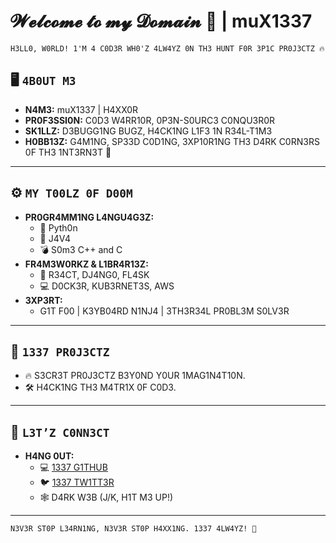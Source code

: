 # 𝓦𝓮𝓵𝓬𝓸𝓶𝓮 𝓽𝓸 𝓶𝔂 𝓓𝓸𝓶𝓪𝓲𝓷 👾 | muX1337

```1337speak
H3LL0, W0RLD! 1'M 4 C0D3R WH0'Z 4LW4YZ 0N TH3 HUNT F0R 3P1C PR0J3CTZ 🔥
```

## 🖥️ `4B0UT M3`
- **N4M3:** muX1337 | H4XX0R
- **PR0F3SSI0N:** C0D3 W4RR10R, 0P3N-S0URC3 C0NQU3R0R
- **SK1LLZ:** D3BUGG1NG BUGZ, H4CK1NG L1F3 1N R34L-T1M3
- **H0BB13Z:** G4M1NG, SP33D C0D1NG, 3XP10R1NG TH3 D4RK C0RN3RS 0F TH3 1NT3RN3T 👾

---

## ⚙️ `MY T00LZ 0F D00M`
- **PR0GR4MM1NG L4NGU4G3Z:**
  - 🐍 Pyth0n
  - 🖤 J4V4
  - 💣 S0m3 C++ and C 
- **FR4M3W0RKZ & L1BR4R13Z:**
  - 🔗 R34CT, DJ4NG0, FL4SK
  - 💻 D0CK3R, KUB3RNET3S, AWS
- **3XP3RT:**
  - G1T F00 | K3YB04RD N1NJ4 | 3TH3R34L PR0BL3M S0LV3R

---

## 🚀 `1337 PR0J3CTZ`
- 🔥 S3CR3T PR0J3CTZ B3Y0ND Y0UR 1MAG1N4T10N.
- 🛠️ H4CK1NG TH3 M4TR1X 0F C0D3.

---

## 🤙 `L3T’Z C0NN3CT`
- **H4NG 0UT:**
  - 💻 [1337 G1THUB](https://github.com/muX1337)
  - 🐦 [1337 TW1TT3R](https://x.com/MuxLeet)
  - 🕸️ D4RK W3B (J/K, H1T M3 UP!)

---

```1337speak
N3V3R ST0P L34RN1NG, N3V3R ST0P H4XX1NG. 1337 4LW4YZ! 🚀
```
